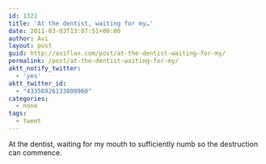 ```yaml
---
id: 1321
title: 'At the dentist, waiting for my…'
date: 2011-03-03T13:07:51+00:00
author: Avi
layout: post
guid: http://aviflax.com/post/at-the-dentist-waiting-for-my/
permalink: /post/at-the-dentist-waiting-for-my/
aktt_notify_twitter:
  - 'yes'
aktt_twitter_id:
  - "43356926133800960"
categories:
  - none
tags:
  - tweet
---
```

At the dentist, waiting for my mouth to sufficiently numb so the destruction can commence.